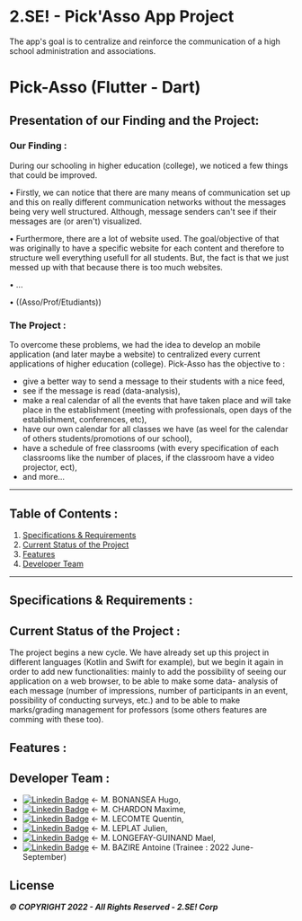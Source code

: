 # 2.SE! - Pick'Asso App Project
The app's goal is to centralize and reinforce the communication of a high school administration and associations.



# Pick-Asso (Flutter - Dart)
<!--
A few resources to get you started if this is your first Flutter project:
- [Lab: Write your first Flutter app](https://docs.flutter.dev/get-started/codelab)
- [Cookbook: Useful Flutter samples](https://docs.flutter.dev/cookbook)
For help getting started with Flutter development, view the [online documentation](https://docs.flutter.dev/), which offers tutorials, samples, guidance on mobile development, and a full API reference.
-->



## Presentation of our Finding and the Project:

### Our Finding :
During our schooling in higher education (college), we noticed a few things that could be improved. 

  • Firstly, we can notice that there are many means of communication set up and this on really different communication networks without the messages being very well structured. Although, message senders can't see if their messages are (or aren't) visualized.

  • Furthermore, there are a lot of website used. The goal/objective of that was originally to have a specific website for each content and therefore to structure well everything usefull for all students. But, the fact is that we just messed up with that because there is too much websites.

  • ...

  • ((Asso/Prof/Etudiants))

### The Project :
To overcome these problems, we had the idea to develop an mobile application (and later maybe a website) to centralized every current applications of higher education (college).
Pick-Asso has the objective to :
   - give a better way to send a message to their students with a nice feed, 
   - see if the message is read (data-analysis), 
   - make a real calendar of all the events that have taken place and will take place in the establishment (meeting with professionals, open days of the establishment, conferences, etc), 
   - have our own calendar for all classes we have (as weel for the calendar of others students/promotions of our school), 
   - have a schedule of free classrooms (with every specification of each classrooms like the number of places, if the classroom have a video projector, ect), 
   - and more...



-------------------------------------

## Table of Contents :
1. [Specifications & Requirements](#specification-and-requirements)
2. [Current Status of the Project](#current-status-project)
3. [Features](#features)
4. [Developer Team](#dev-team)

-------------------------------------



<a name="specification-and-requirements"></a>
## Specifications & Requirements :



<a name="current-status-project"></a>
## Current Status of the Project :
The project begins a new cycle. 
We have already set up this project in different languages (Kotlin and Swift for example), but we begin it again in order to add new functionalities: mainly to add the possibility of seeing our application on a web browser, to be able to make some data- analysis of each message (number of impressions, number of participants in an event, possibility of conducting surveys, etc.) and to be able to make marks/grading management for professors (some others features are comming with these too).


<a name="features"></a>
## Features :



<a name="dev-team"></a>
## Developer Team :
  - [![Linkedin Badge](https://img.shields.io/badge/LinkedIn-0077B5?style=for-the-badge&logo=linkedin&logoColor=white)](https://www.linkedin.com/in/hugo-bonansea-a284ba18a/) ← M. BONANSEA Hugo,
  - [![Linkedin Badge](https://img.shields.io/badge/LinkedIn-0077B5?style=for-the-badge&logo=linkedin&logoColor=white)](https://www.linkedin.com/in/maxime-chardon-4b9846183/) ← M. CHARDON Maxime,
  - [![Linkedin Badge](https://img.shields.io/badge/LinkedIn-0077B5?style=for-the-badge&logo=linkedin&logoColor=white)](https://www.linkedin.com/in/quentin-lecomte-542234162/) ← M. LECOMTE Quentin,
  - [![Linkedin Badge](https://img.shields.io/badge/LinkedIn-0077B5?style=for-the-badge&logo=linkedin&logoColor=white)](https://www.linkedin.com/in/julien-leplat/) ← M. LEPLAT Julien,
  - [![Linkedin Badge](https://img.shields.io/badge/LinkedIn-0077B5?style=for-the-badge&logo=linkedin&logoColor=white)](https://www.linkedin.com/in/mael-longefay-guinand/) ← M. LONGEFAY-GUINAND Mael,
  - [![Linkedin Badge](https://img.shields.io/badge/LinkedIn-0077B5?style=for-the-badge&logo=linkedin&logoColor=white)](https://www.linkedin.com/in/antoine-bazire-2b7454233/) ← M. BAZIRE Antoine (Trainee : 2022 June-September)


## License
***© COPYRIGHT 2022 - All Rights Reserved - 2.SE! Corp***  



<!--
## Présentation du Problème et du Projet :
### Le Problème :
Nous avons remarqué des problèmes de communication au sein d'écoles du supérieur. Ainsi, nous avons eu l'idée de développer une application mobile et web pour y remédier.
Ces problèmes de communications se retrouvent également au sein des différentes associations des écoles. De part la décentralisation des informations, les étudiants se retrouvent à devoir circuler entre les groupes Facebook, les Instagrams, les Discords et groupes Microsoft-Teams.
De plus, l'impossibilité via ses réseaux d'obtenir un calendrier clair des différents événements à venir proposés.

### Le Projet :
Pick-Asso est une application permettant à l'administration et aux responsables des associations étudiantes (président et pôle communication des associations) d'un même campus ou d'une école de pouvoir faire leurs messages de communication et programmer des événements.
Le but de cette application est donc rendre les messages de l'administration plus vivants (avec data analysis également) et de centraliser tous les messages des différentes associations et d'avoir un calendrier clair des événements à venir. Cette application permet également de pouvoir se renseigner sur la composition des membre d'une association, filtrer les messages en fonction du sujet évoqué, d'obtenir son emploi du temps et bien plus encore.


-------------------------------------

## Table des Matières :
1. [Cahier des Charges](#cahier-des-charges)
2. [Etat actuel du projet](#etat-du-projet)
3. [Fonctionnalités](#fonctionnalites)
4. [Equipe de Développeurs](#team)

-------------------------------------


<a name="cahier-des-charges"></a>
## Cahier des Charges :
### Le cahier des charges au début du projet était le suivant :
- Application Mobile (iOS et Android) et Web
- Création d'un super-user (administration de l'école) qui aurait "tous les droits" (ou presque)
- Création et connexion de comptes étudiants (*et déconnexion*)
- Possibilité de voir toutes les informations importantes de l'école ainsi que les personnes à contacter en fonction des besoins.
- Possibilité de faire une demande auprès de l'école pour la création d'une association (et possibilité de rajouter d'autres contributeurs à l'association - Président, Vice, Trésorier, etc...)
- Avoir un listing des différentes associations de notre école
- Avoir un fil d'actualités (*affichage des différents posts des association dans l'ordre "du plus récent au plus ancien"*) avec la possibilité de filtrer "Message de l'école",  "Messages de toutes les associations" et "Message de mes associations favorites" mais aussi par "tag".
- Possibilité de mettre des associations en tant que "Favorites"
- Possibilité de publication dans le fil d'actualités (*publier des posts au nom de son association en remplissant différents champs*) régit par un système de "tags" permettant de catégorisé le message envoyé - les posts peuvent être des simples messages de communication, des évènements, des sondages (ou autre).
- Création d'un calendrier des différents évèments à venir (*sous forme de liste chronologique*)
- La possibilité en tant qu'étudiant de montrer sa participation à un évenement ainsi que de voir la liste des participant à cet événement
- Notifications et rappels (en fonctions du choix de l'utilisateur)
- Espace commentaire et réaction (*type Like Facebook*)
### Evolution du cahier des charges :
- Pouvoir voir les informations d'une association (*Nom, Sigle, Logo/Image de l'association, Description de l'association, Constitution de son Bureau*)
- Pouvoir modifier les information d'une association et pouvoir la supprimer 
- Possibilité de modification et suppression d'un compte étudiant
- Possibilité de modifier un message précédemment envoyé (*Titre, Message, Logo/Image, Type de message (évènement/communication), Date et Heure d'évènement*)
- Possibilité de supprimer un message précédemment envoyé
- Pouvoir filtrer les posts d'une seule association
- Possibilité de regarder un seul et unique message
- Possibilité de voir les évènements passés dans le calendrier (*switch entre évènements passés et futurs*)

-------------------------------------

<a name="etat-du-projet"></a>
## État actuel du projet :
Le projet débute un nouveau cycle. Nous avons déjà mis en place ce projet sous différents langage (Kotlin et Swift par exemple), mais nous le recommançons afin de rajouter de nouvelles fonctionnalités : principalement pour rajouter la possibilité de voir notre application sur un navigateur web et de pouvoir faire des data-analyses de chacun des messages (nombre d'impressions, nombres de participants à un événement, possibilité de faire des sondages, etc...).
-------------------------------------

<a name="fonctionnalites"></a>
## Fonctionnalités :
1. [Fonctionnalités Générales](#general)
2. [Fonctionnalités d'un Compte Association](#compte-asso)
3. [Fonctionnalités d'un Compte Étudiant](#compte-etudiant)
4. [Fonctionnalités Autres](#autres)
<a name="general"></a>
### 1.  Fonctionnalités Générales
*Fonctionnalités possibles que l'on soit connecté en tant qu'étudiant ou en compte association*
- Possibilité de voir le Fil d'Actualité des associations (état : Fonctionnalité terminée)
- Possibilité de voir uniquement le Fil d'Actualité d'une seule association (état : Fonctionnalité terminée)
- Possibilité de voir la liste des participants à un évènement (état : Fonctionnalité terminée)
- Possibilité d'acceder au calendrier des évènements à venir (état : Fonctionnalité terminée)
- Possibilité de voir les évènements passés (état : Fonctionnalité terminée)
- Possibilité de voir la liste des association de son école (état : Fonctionnalité terminée)
- Possibilité de voir les informations d'une association (état : Fonctionnalité terminée)
- Possibilité de se déconnecter du compte sur lequel on est, que ce soit un compte d'étudiant ou d'association (état : Fonctionnalité terminée)
<a name="compte-asso"></a>
### 2.  Fonctionnalités d'un Compte Association
- Création d'un Compte d'Association (état : Fonctionnalité terminée)
- Possibilité de modifier les information de son association (état : Fontionnalité terminée)
- Possibilité de supprimer sa propre association (état : Fontionnalité terminée cependant )
- Publication de message dans le Fil d'Actualité (état : Fonctionnalité terminée)
- Publication d'évènement dans le Fil d'Actualité (état : Fonctionnalité terminée)
- Possibilité de modifier un message précédemment envoyé (état : Fonctionnalité terminée)
- Possibliité de supprimer un message précédemment envoyé (état : Fonctionnalité terminée)
<a name="compte-etudiant"></a>
### 3.  Fonctionnalités d'un Compte Étudiant
- Création d'un Compte Étudiant (état : Fonctionnalité terminée)
- Possibilité de modifier les informations de son compte étudiant (état : Fonctionnalité terminée)
- Possibilité de supprimer son compte étudiant (état : Fonctionnalité terminée)
- Possibilité de mettre des associations en favorites (état : Fonctionnalité terminée)
- Possibilité de voir le Fil d'Actualité des association favorites (état : Fonctionnalité terminée)
- Possibilité de se déclarer participant à un évènement (état : Fonctionnalité terminée en partie - Erreur car la liste des participants reste marquée comme nulle alros quelle n'est pas sensée l'être - code mis en commentaire dans le fichier MainHomeActivity.kt - la checkbox est initialisée en fonction de si l'utilisateur participe à l'évènement ou pas (erreur exceptionnelle lorsque l'on lance l'activité en étant déjà participant et qu'on retire notre participation à l'évènemment))
<a name="autres"></a>
### 4.  Fonctionnalités Autres
- Notifications (état : Fonctionnalité commencée mais pas finie - Notification lors d'un nouveau message avec le titre de ce dernier mais affiche aussi une notification lors de l'affichage de la MainHomeActivity.kt, de plus lorsque nous cliquons sur la notification, cela nous renvoie pas sur le message en question)
- Espace commentaire et Like (état : Fonctionnalité non-commencée - fonctionnalité de priorité faible, volonté de faire d'autres fonctionnalités sortant de notre cahier des charges initial car jugées comme plus intéressantes pour les utilisateurs)

-------------------------------------

<a name="team"></a>
## Équipe de Développeurs :
Étudiants de l'ESME Sudria :
  - M. BONANSEA Hugo
  - M. CHARDON Maxime
  - M. LECOMTE Quentin
  - M. LEPLAT Julien
  - M. LONGEFAY-GUINAND Mael
  - M. BAZIRE Antoine (Stagiaire : Juin-Septembre 2022)

-------------------------------------


## License
***© COPYRIGHT 2022 - All Rights Reserved - 2.SE! Corp***  
-->

